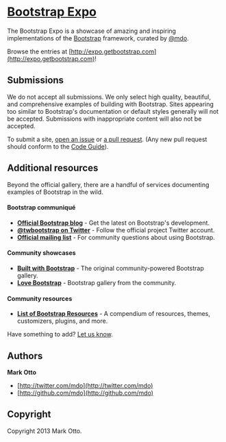 # [Bootstrap Expo](http://expo.getbootstrap.com)

The Bootstrap Expo is a showcase of amazing and inspiring implementations of the [Bootstrap](http://getbootstrap.com) framework, curated by [@mdo](https://github.com/mdo).

Browse the entries at [http://expo.getbootstrap.com](http://expo.getbootstrap.com)!



## Submissions

We do not accept all submissions. We only select high quality, beautiful, and comprehensive examples of building with Bootstrap. Sites appearing too similar to Bootstrap's documentation or default styles generally will not be accepted. Submissions with inappropriate content will also not be accepted.

To submit a site, [open an issue](https://github.com/twbs/bootstrap-expo/issues/new) or [a pull request](https://github.com/twbs/bootstrap-expo/pulls/new). (Any new pull request should conform to the [Code Guide](http://github.com/mdo/code-guide)).



## Additional resources

Beyond the official gallery, there are a handful of services documenting examples of Bootstrap in the wild.

#### Bootstrap communiqué
* **[Official Bootstrap blog](http://blog.getbootstrap.com)** - Get the latest on Bootstrap's development.
* **[@twbootstrap on Twitter](http://twitter.com/twbootstrap)** - Follow the official project Twitter account.
* **[Official mailing list](http://groups.google.com/group/twitter-bootstrap)** - For community questions about using Bootstrap.

#### Community showcases
* **[Built with Bootstrap](http://builtwithbootstrap.com)** - The original community-powered Bootstrap gallery.
* **[Love Bootstrap](http://lovebootstrap.com/)** - Bootstrap gallery from the community.

#### Community resources
* **[List of Bootstrap Resources](http://www.bootstraphero.com/the-big-badass-list-of-twitter-bootstrap-resources)** - A compendium of resources, themes, customizers, plugins, and more.

Have something to add? [Let us know](https://github.com/twbs/bootstrap-expo/issues/new).



## Authors

**Mark Otto**

+ [http://twitter.com/mdo](http://twitter.com/mdo)
+ [http://github.com/mdo](http://github.com/mdo)



## Copyright

Copyright 2013 Mark Otto.
